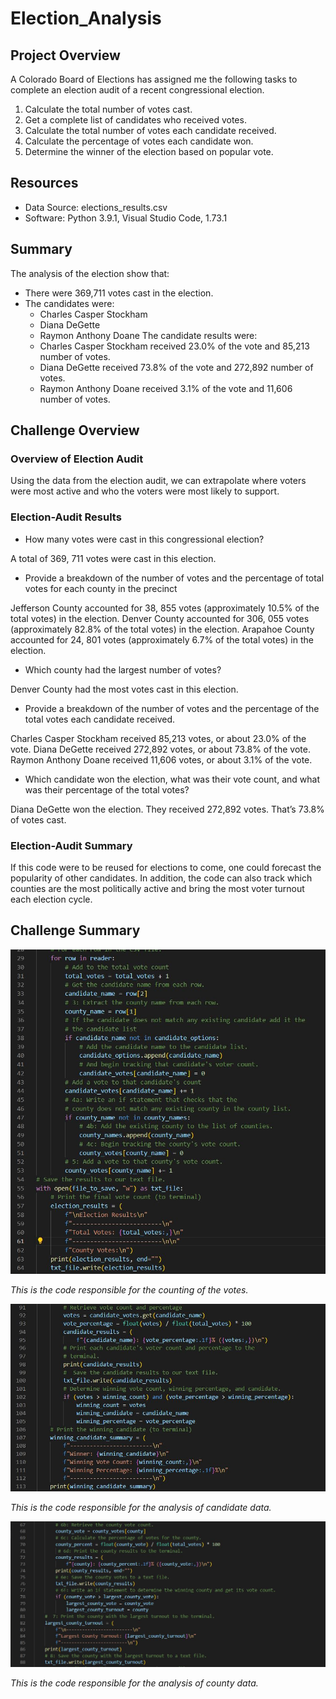 # Election_Analysis

## Project Overview
A Colorado Board of Elections has assigned me the following tasks to complete an election audit of a recent congressional election.

1. Calculate the total number of votes cast.
2. Get a complete list of candidates who received votes.
3. Calculate the total number of votes each candidate received.
4. Calculate the percentage of votes each candidate won.
5. Determine the winner of the election based on popular vote.

## Resources
- Data Source: elections_results.csv
- Software: Python 3.9.1, Visual Studio Code, 1.73.1

## Summary
The analysis of the election show that:
- There were 369,711 votes cast in the election.
- The candidates were:
  - Charles Casper Stockham
  - Diana DeGette
  - Raymon Anthony Doane
The candidate results were:
  - Charles Casper Stockham received 23.0% of the vote and 85,213 number of votes.
  - Diana DeGette received 73.8% of the vote and 272,892 number of votes.
  - Raymon Anthony Doane received 3.1% of the vote and 11,606 number of votes.
  
## Challenge Overview
### Overview of Election Audit
Using the data from the election audit, we can extrapolate where voters were most active and who the voters were most likely to support.
### Election-Audit Results
-	How many votes were cast in this congressional election?

A total of 369, 711 votes were cast in this election.
-	Provide a breakdown of the number of votes and the percentage of total votes for each county in the precinct

Jefferson County accounted for 38, 855 votes (approximately 10.5% of the total votes) in the election. Denver County accounted for 306, 055 votes (approximately 82.8% of the total votes) in the election. Arapahoe County accounted for 24, 801 votes (approximately 6.7% of the total votes) in the election.
-	Which county had the largest number of votes?

Denver County had the most votes cast in this election.
-	Provide a breakdown of the number of votes and the percentage of the total votes each candidate received.

Charles Casper Stockham received 85,213 votes, or about 23.0% of the vote. Diana DeGette received 272,892 votes, or about 73.8% of the vote. Raymon Anthony Doane received 11,606 votes, or about 3.1% of the vote.
-	Which candidate won the election, what was their vote count, and what was their percentage of the total votes?

Diana DeGette won the election. They received 272,892 votes. That’s 73.8% of votes cast.
### Election-Audit Summary
If this code were to be reused for elections to come, one could forecast the popularity of other candidates. In addition, the code can also track which counties are the most politically active and bring the most voter turnout each election cycle.

## Challenge Summary
![Vote Count](EA_VoteCount.JPG)

*This is the code responsible for the counting of the votes.*

![Candidate Data Analysis](EA_CaPercent.JPG)

*This is the code responsible for the analysis of candidate data.*

![County Data Analysis](Ea_CoPercent.JPG)

*This is the code responsible for the analysis of county data.*
